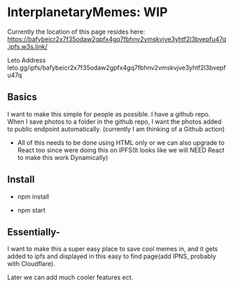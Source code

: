 # InterplanetaryMemes: WIP

Currently the location of this page resides here: https://bafybeicr2x7f35odaw2gpfx4gq7fbhnv2vmskvjve3yhtf2l3bvepfu47q.ipfs.w3s.link/

Leto Address leto.gg/ipfs/bafybeicr2x7f35odaw2gpfx4gq7fbhnv2vmskvjve3yhtf2l3bvepfu47q

## Basics

I want to make this simple for people as possible. 
I have a github repo. When I save photos to a folder in the github repo, I want the photos added to public endpoint automatically. (currently I am thinking of a Github action) 

- All of this needs to be done using HTML only or we can also upgrade to React too since were doing this on IPFS(It looks like we will NEED React to make this work Dynamically)

## Install

- npm install

- npm start

## Essentially- 
I want to make this a super easy place to save cool memes in, and it gets added to ipfs and displayed in this easy to find page(add IPNS, probably with Cloudflare). 

Later we can add much cooler features ect. 

